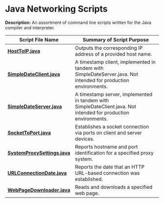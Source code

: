 # Java Networking Scripts
  
**Description:** An assortment of command line scripts written for the Java compiler and interpreter.  
  
| Script File Name | Summary of Script Purpose |  
| ---------- | ---------- |  
| [**HostToIP.java**](https://github.com/chaseofthejungle/java-networking-scripts/blob/main/scripts/HostToIP.java) | Outputs the corresponding IP address of a provided host name.  
| [**SimpleDateClient.java**](https://github.com/chaseofthejungle/java-networking-scripts/blob/main/scripts/SimpleDateClient.java) | A timestamp client, implemented in tandem with SimpleDateServer.java. Not intended for production environments.  
| [**SimpleDateServer.java**](https://github.com/chaseofthejungle/java-networking-scripts/blob/main/scripts/SimpleDateServer.java) | A timestamp server, implemented in tandem with SimpleDateClient.java. Not intended for production environments.  
| [**SocketToPort.java**](https://github.com/chaseofthejungle/java-networking-scripts/blob/main/scripts/SocketToPort.java) | Establishes a socket connection via ports on client and server devices.  
| [**SystemProxySettings.java**](https://github.com/chaseofthejungle/java-networking-scripts/blob/main/scripts/SystemProxySettings.java) | Reports hostname and port identification for a specified proxy system.  
| [**URLConnectionDate.java**](https://github.com/chaseofthejungle/java-networking-scripts/blob/main/scripts/URLConnectionDate.java) | Reports the date that an HTTP URL-based connection was established.  
| [**WebPageDownloader.java**](https://github.com/chaseofthejungle/java-networking-scripts/blob/main/scripts/WebPageDownloader.java) | Reads and downloads a specified web page.
